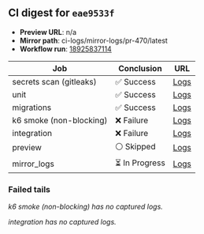 <!-- AWA-CI-DIGEST -->
## CI digest for `eae9533f`

- **Preview URL**: n/a
- **Mirror path**: ci-logs/mirror-logs/pr-470/latest
- **Workflow run**: [18925837114](https://github.com/AlexBomber12/AWA-App/actions/runs/18925837114)

| Job | Conclusion | URL |
| --- | ---------- | --- |
| secrets scan (gitleaks) | ✅ Success | [Logs](https://github.com/AlexBomber12/AWA-App/actions/runs/18925837114/job/54032539170) |
| unit | ✅ Success | [Logs](https://github.com/AlexBomber12/AWA-App/actions/runs/18925837114/job/54032539174) |
| migrations | ✅ Success | [Logs](https://github.com/AlexBomber12/AWA-App/actions/runs/18925837114/job/54032716023) |
| k6 smoke (non-blocking) | ❌ Failure | [Logs](https://github.com/AlexBomber12/AWA-App/actions/runs/18925837114/job/54032716063) |
| integration | ❌ Failure | [Logs](https://github.com/AlexBomber12/AWA-App/actions/runs/18925837114/job/54032716012) |
| preview | ⚪ Skipped | [Logs](https://github.com/AlexBomber12/AWA-App/actions/runs/18925837114/job/54032826481) |
| mirror_logs | ⏳ In Progress | [Logs](https://github.com/AlexBomber12/AWA-App/actions/runs/18925837114/job/54032826261) |

### Failed tails

_k6 smoke (non-blocking) has no captured logs._

_integration has no captured logs._
